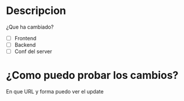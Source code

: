 # Descripcion
¿Que ha cambiado?

- [ ] Frontend
- [ ] Backend
- [ ] Conf del server

# ¿Como puedo probar los cambios?
En que URL y forma puedo ver el update
